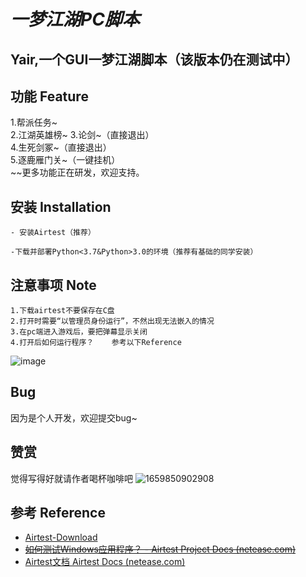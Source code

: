 # *一梦江湖PC脚本*

## Yair,一个GUI一梦江湖脚本（该版本仍在测试中）

## **功能** Feature

1.帮派任务~    
2.江湖英雄榜~
3.论剑~（直接退出）  
4.生死剑冢~（直接退出）  
5.逐鹿雁门关~（一键挂机）  
~~更多功能正在研发，欢迎支持。  

## **安装** Installation

```
- 安装Airtest（推荐）

-下载并部署Python<3.7&Python>3.0的环境（推荐有基础的同学安装）
```

## **注意事项** Note

```
1.下载airtest不要保存在C盘
2.打开时需要“以管理员身份运行”，不然出现无法嵌入的情况
3.在pc端进入游戏后，要把弹幕显示关闭
4.打开后如何运行程序？    参考以下Reference
```
![image](https://user-images.githubusercontent.com/48935623/183256142-a04acefe-bfcf-45c0-ad26-6b48c691c89e.png)
## **Bug** 
 因为是个人开发，欢迎提交bug~
 ## **赞赏** 
 觉得写得好就请作者喝杯咖啡吧
 ![1659850902908](https://user-images.githubusercontent.com/48935623/183277278-6531bdef-f709-45ef-ab12-ed41ac197bb9.jpg)
## **参考** Reference

- [Airtest-Download](https://airtest.netease.com/home/download.html?download=win64/AirtestIDE-win-1.2.11.zip&&site=io)
- [~~如何测试Windows应用程序？ - Airtest Project Docs (netease.com)~~](https://airtest.doc.io.netease.com/tutorial/7_Windows_automated_testing/)
 - [Airtest文档 Airtest Docs (netease.com)](https://airtest.doc.io.netease.com/)
